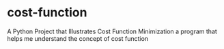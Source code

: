 # cost-function
A Python Project that Illustrates Cost Function Minimization
a program that helps me understand the concept of cost function
